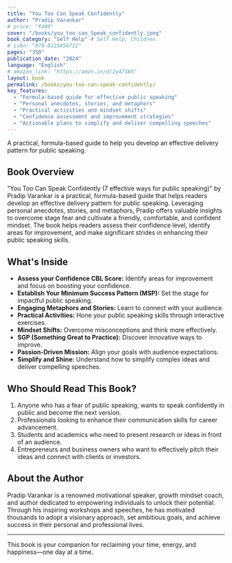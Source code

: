 ```yaml
---
title: "You Too Can Speak Confidently"
author: "Pradip Varankar"
# price: "₹499"
cover: "/books/you_too_can_Speak_confidently.jpeg"
book_category: "Self Help" # Self Help, Children
# isbn: "978-0123456712"
pages: "350"
publication_date: "2024"
language: "English"
# amazon_link: "https://amzn.in/d/2y47SW3"
layout: book
permalink: /books/you-too-can-speak-confidently/
key_features:
  - "Formula-based guide for effective public speaking"
  - "Personal anecdotes, stories, and metaphors"
  - "Practical activities and mindset shifts"
  - "Confidence assessment and improvement strategies"
  - "Actionable plans to simplify and deliver compelling speeches"
---
```


A practical, formula-based guide to help you develop an effective delivery pattern for public speaking.

## Book Overview

"You Too Can Speak Confidently (7 effective ways for public speaking)" by Pradip Varankar is a practical, formula-based guide that helps readers develop an effective delivery pattern for public speaking. Leveraging personal anecdotes, stories, and metaphors, Pradip offers valuable insights to overcome stage fear and cultivate a friendly, comfortable, and confident mindset. The book helps readers assess their confidence level, identify areas for improvement, and make significant strides in enhancing their public speaking skills.

## What's Inside

- **Assess your Confidence CBL Score:** Identify areas for improvement and focus on boosting your confidence.
- **Establish Your Minimum Success Pattern (MSP):** Set the stage for impactful public speaking.
- **Engaging Metaphors and Stories:** Learn to connect with your audience.
- **Practical Activities:** Hone your public speaking skills through interactive exercises.
- **Mindset Shifts:** Overcome misconceptions and think more effectively.
- **SGP (Something Great to Practice):** Discover innovative ways to improve.
- **Passion-Driven Mission:** Align your goals with audience expectations.
- **Simplify and Shine:** Understand how to simplify complex ideas and deliver compelling speeches.

## Who Should Read This Book?

1. Anyone who has a fear of public speaking, wants to speak confidently in public and become the next version.
2. Professionals looking to enhance their communication skills for career advancement.
3. Students and academics who need to present research or ideas in front of an audience.
4. Entrepreneurs and business owners who want to effectively pitch their ideas and connect with clients or investors.

## About the Author

Pradip Varankar is a renowned motivational speaker, growth mindset coach, and author dedicated to empowering individuals to unlock their potential. Through his inspiring workshops and speeches, he has motivated thousands to adopt a visionary approach, set ambitious goals, and achieve success in their personal and professional lives.

<!-- ## Praise for "Where Is My Me Time?"

> "A practical guide for anyone who feels lost in the hustle. Chauhan's advice is both relatable and actionable."
> — The Self Help Review

> "This book helped me find time for myself and improve my relationships at home and work."
> — Prashanta, Reader -->

<!-- ## Table of Contents

1. Introduction -->

---

This book is your companion for reclaiming your time, energy, and happiness—one day at a time.